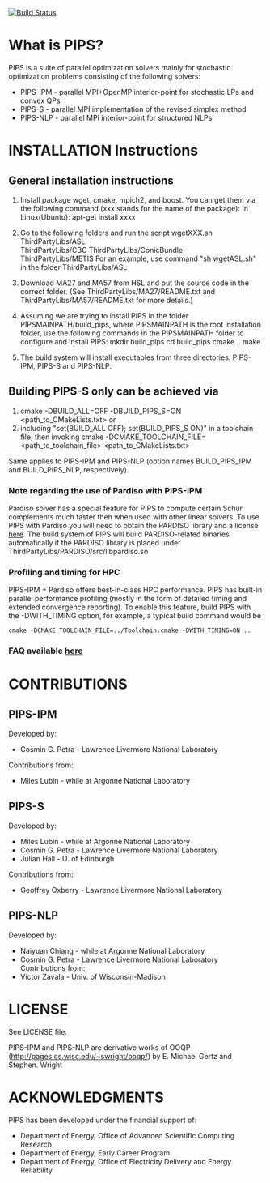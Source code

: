 [![Build Status](https://travis-ci.org/michel2323/PIPS.svg?branch=theta)](https://travis-ci.org/michel2323/PIPS)

# What is PIPS?

PIPS is a suite of parallel optimization solvers mainly for stochastic optimization problems consisting of the following solvers:
 * PIPS-IPM - parallel MPI+OpenMP interior-point for stochastic LPs and convex QPs
 * PIPS-S   - parallel MPI implementation of the revised simplex method
 * PIPS-NLP - parallel MPI interior-point for structured NLPs

# INSTALLATION Instructions

## General installation instructions
1. Install package wget, cmake, mpich2, and boost.
You can get them via the following command (xxx stands for the name of the package):
In Linux(Ubuntu): apt-get install xxxx

2. Go to the following folders and run the script wgetXXX.sh
ThirdPartyLibs/ASL  
ThirdPartyLibs/CBC 
ThirdPartyLibs/ConicBundle   
ThirdPartyLibs/METIS
For an example, use command "sh wgetASL.sh" in the folder ThirdPartyLibs/ASL  

3. Download MA27 and MA57 from HSL and put the source code in the correct folder. 
(See ThirdPartyLibs/MA27/README.txt and ThirdPartyLibs/MA57/README.txt for more details.)

4. Assuming we are trying to install PIPS in the folder PIPSMAINPATH/build_pips, where 
PIPSMAINPATH is the root installation folder, use the following commands in the PIPSMAINPATH
folder to configure and install PIPS:
mkdir build_pips
cd build_pips
cmake ..
make

5. The build system will install executables from three directories: PIPS-IPM, PIPS-S and PIPS-NLP. 

## Building PIPS-S only can be achieved via 
1. cmake -DBUILD_ALL=OFF -DBUILD_PIPS_S=ON <path_to_CMakeLists.txt>
or 
2. including "set(BUILD_ALL OFF); set(BUILD_PIPS_S ON)" in a toolchain file, then 
invoking
cmake -DCMAKE_TOOLCHAIN_FILE=<path_to_toolchain_file> <path_to_CMakeLists.txt>

Same applies to PIPS-IPM and PIPS-NLP (option names BUILD_PIPS_IPM and BUILD_PIPS_NLP, 
respectively).

### Note regarding the use of Pardiso with PIPS-IPM
Pardiso solver has a special feature for PIPS to compute certain Schur complements much faster then when used with other linear solvers. To use PIPS with Pardiso you will need to obtain the PARDISO library and a license [here](http://www.pardiso-project.org/). The build system of PIPS will build PARDISO-related binaries automatically if the PARDISO library is placed under ThirdPartyLibs/PARDISO/src/libpardiso.so

### Profiling and timing for HPC 
PIPS-IPM + Pardiso offers best-in-class HPC performance. PIPS has built-in parallel performance profiling (mostly in the form of detailed timing and extended convergence reporting). To enable this feature, build PIPS with the -DWITH_TIMING option, for example, a typical build command would be
```{r, engine='bash', withtiming}
cmake -DCMAKE_TOOLCHAIN_FILE=../Toolchain.cmake -DWITH_TIMING=ON .. 
```

### FAQ available [here](https://github.com/Argonne-National-Laboratory/PIPS/blob/master/FAQ.md)

# CONTRIBUTIONS

## PIPS-IPM
Developed by:
  * Cosmin G. Petra - Lawrence Livermore National Laboratory

Contributions from:
  * Miles Lubin - while at Argonne National Laboratory

## PIPS-S

Developed by: 
  * Miles Lubin - while at Argonne National Laboratory 
  * Cosmin G. Petra - Lawrence Livermore National Laboratory
  * Julian Hall - U. of Edinburgh
  
Contributions from:
  * Geoffrey Oxberry - Lawrence Livermore National Laboratory


## PIPS-NLP 

Developed by:
 * Naiyuan Chiang - while at Argonne National Laboratory
 * Cosmin G. Petra - Lawrence Livermore 	 National Laboratory
Contributions from:
 * Victor Zavala - Univ. of Wisconsin-Madison


# LICENSE

See LICENSE file.

PIPS-IPM and PIPS-NLP are derivative works of OOQP (http://pages.cs.wisc.edu/~swright/ooqp/) by E. Michael Gertz and Stephen. Wright

# ACKNOWLEDGMENTS

PIPS has been developed under the financial support of: 
- Department of Energy, Office of Advanced Scientific Computing Research
- Department of Energy, Early Career Program 
- Department of Energy, Office of Electricity Delivery and Energy Reliability



